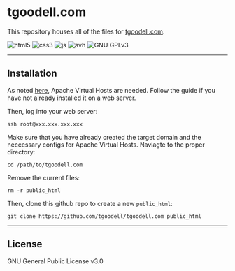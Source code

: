 # tgoodell.com

This repository houses all of the files for [tgoodell.com](https://tgoodell.com).

![html5](https://img.shields.io/badge/code-HTML5-orange.svg)
![css3](https://img.shields.io/badge/code-CSS-blue.svg)
![js](https://img.shields.io/badge/code-JS-yellow.svg)
![avh](https://img.shields.io/badge/web-Apache%20Virtual%20Hosts-critical.svg)
![GNU GPLv3](https://img.shields.io/badge/license-GNU%20GPLv3-%23a42e2b.svg)

---

## Installation

As noted [here](https://blog.tgoodell.com/guide-to-apache-virtual-hosts/), Apache Virtual Hosts are needed. Follow the guide if you have not already installed it on a web server. 

Then, log into your web server: 

`ssh root@xxx.xxx.xxx.xxx`

Make sure that you have already created the target domain and the neccessary configs for Apache Virtual Hosts. Naviagte to the proper directory:

`cd /path/to/tgoodell.com`

Remove the current files:

`rm -r public_html`

Then, clone this github repo to create a new `public_html`:

`git clone https://github.com/tgoodell/tgoodell.com public_html`

---

## License

GNU General Public License v3.0
